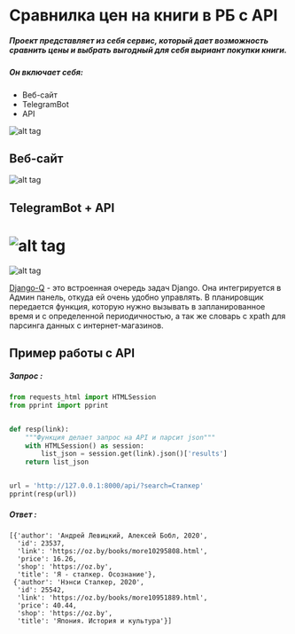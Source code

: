 # Сравнилка цен на книги в РБ с API
##### Проект представляет из себя сервис, который дает возможность сравнить цены и выбрать выгодный для себя выриант покупки книги. 
##### Он включает себя: 
- Веб-сайт
- TelegramBot
- API

![alt tag](https://i.ibb.co/3MFQ3Ws/Sravnilka-n.png)

## Веб-сайт

![alt tag](https://i.ibb.co/4jMQFWk/Peek-2021-02-08-15-32.gif)

## TelegramBot + API

![alt tag](https://i.ibb.co/0nt1fcP/Peek-2021-02-08-15-43.gif)
===========
![alt tag](https://i.ibb.co/2NFh5GJ/logo.png)

[Django-Q](https://django-q.readthedocs.io/en/latest/) - это встроенная очередь задач Django. Она интегрируется в Админ панель, откуда ей очень удобно управлять.
В планировщик передается функция, которую нужно вызывать в запланированное время и с определенной периодичностью, а так же словарь с xpath для парсинга данных с интернет-магазинов.

## Пример работы с API

##### Запрос :
```python
from requests_html import HTMLSession
from pprint import pprint


def resp(link):
    """Функция делает запрос на API и парсит json"""
    with HTMLSession() as session:
        list_json = session.get(link).json()['results']
    return list_json


url = 'http://127.0.0.1:8000/api/?search=Сталкер'
pprint(resp(url))
```
##### Ответ :
```
[{'author': 'Андрей Левицкий, Алексей Бобл, 2020',
  'id': 23537,
  'link': 'https://oz.by/books/more10295808.html',
  'price': 16.26,
  'shop': 'https://oz.by',
  'title': 'Я - сталкер. Осознание'},
 {'author': 'Нэнси Сталкер, 2020',
  'id': 25542,
  'link': 'https://oz.by/books/more10951889.html',
  'price': 40.44,
  'shop': 'https://oz.by',
  'title': 'Япония. История и культура'}]
```
